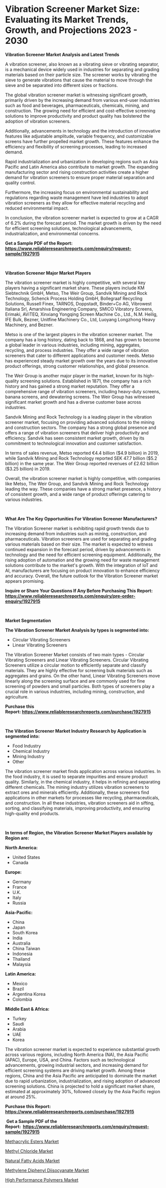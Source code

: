<p><h1>Vibration Screener Market Size: Evaluating its Market Trends, Growth, and Projections 2023 - 2030</h1></p><p><strong>Vibration Screener Market Analysis and Latest Trends</strong></p>
<p><p>A vibration screener, also known as a vibrating sieve or vibrating separator, is a mechanical device widely used in industries for separating and grading materials based on their particle size. The screener works by vibrating the sieve to generate vibrations that cause the material to move through the sieve and be separated into different sizes or fractions.</p><p>The global vibration screener market is witnessing significant growth, primarily driven by the increasing demand from various end-user industries such as food and beverages, pharmaceuticals, chemicals, mining, and construction. The growing need for efficient and cost-effective screening solutions to improve productivity and product quality has bolstered the adoption of vibration screeners.</p><p>Additionally, advancements in technology and the introduction of innovative features like adjustable amplitude, variable frequency, and customizable screens have further propelled market growth. These features enhance the efficiency and flexibility of screening processes, leading to increased demand.</p><p>Rapid industrialization and urbanization in developing regions such as Asia Pacific and Latin America also contribute to market growth. The expanding manufacturing sector and rising construction activities create a higher demand for vibration screeners to ensure proper material separation and quality control.</p><p>Furthermore, the increasing focus on environmental sustainability and regulations regarding waste management have led industries to adopt vibration screeners as they allow for effective material recycling and reduced environmental impact.</p><p>In conclusion, the vibration screener market is expected to grow at a CAGR of 6.2% during the forecast period. The market growth is driven by the need for efficient screening solutions, technological advancements, industrialization, and environmental concerns.</p></p>
<p><strong>Get a Sample PDF of the Report:&nbsp; <a href="https://www.reliableresearchreports.com/enquiry/request-sample/1927915">https://www.reliableresearchreports.com/enquiry/request-sample/1927915</a></strong></p>
<p>&nbsp;</p>
<p><strong>Vibration Screener Major Market Players</strong></p>
<p><p>The vibration screener market is highly competitive, with several key players having a significant market share. These players include KM Siebtechnik GmbH, Metso, The Weir Group, Sandvik Mining and Rock Technology, Schenck Process Holding GmbH, Bollegraaf Recycling Solutions, Russell Finex, TARNOS, Doppstadt, Binder+Co AG, Vibrowest Italiana Srl, Amarshiva Engineering Company, SMICO Vibratory Screens, Erimaki, AViTEQ, Xinxiang Yongqing Screen Machine Co., Ltd., N.M. Heilig, IFE Bulk, Bezner, Unitfine Machinery Co., Ltd, Luoyang Longzhong Heavy Machinery, and Bezner.</p><p>Metso is one of the largest players in the vibration screener market. The company has a long history, dating back to 1868, and has grown to become a global leader in various industries, including mining, aggregates, recycling, and process industries. They offer a wide range of vibration screeners that cater to different applications and customer needs. Metso has experienced steady market growth over the years due to its innovative product offerings, strong customer relationships, and global presence.</p><p>The Weir Group is another major player in the market, known for its high-quality screening solutions. Established in 1871, the company has a rich history and has gained a strong market reputation. They offer a comprehensive range of vibration screeners, including heavy-duty screens, banana screens, and dewatering screens. The Weir Group has witnessed significant market growth and has a diverse customer base across industries.</p><p>Sandvik Mining and Rock Technology is a leading player in the vibration screener market, focusing on providing advanced solutions to the mining and construction sectors. The company has a strong global presence and offers a range of vibration screeners that deliver high productivity and efficiency. Sandvik has seen consistent market growth, driven by its commitment to technological innovation and customer satisfaction.</p><p>In terms of sales revenue, Metso reported €4.4 billion ($4.9 billion) in 2019, while Sandvik Mining and Rock Technology reported SEK 47.7 billion ($5.2 billion) in the same year. The Weir Group reported revenues of £2.62 billion ($3.25 billion) in 2019.</p><p>Overall, the vibration screener market is highly competitive, with companies like Metso, The Weir Group, and Sandvik Mining and Rock Technology leading the way. These companies have a strong market presence, a history of consistent growth, and a wide range of product offerings catering to various industries.</p></p>
<p>&nbsp;</p>
<p><strong>What Are The Key Opportunities For Vibration Screener Manufacturers?</strong></p>
<p><p>The Vibration Screener market is exhibiting rapid growth trends due to increasing demand from industries such as mining, construction, and pharmaceuticals. Vibration screeners are used for separating and grading various materials based on their size. The market is expected to witness continued expansion in the forecast period, driven by advancements in technology and the need for efficient screening equipment. Additionally, the rising adoption of automation and the growing need for waste management solutions contribute to the market's growth. With the integration of IoT and AI, manufacturers are focusing on product innovation to enhance efficiency and accuracy. Overall, the future outlook for the Vibration Screener market appears promising.</p></p>
<p><strong>Inquire or Share Your Questions If Any Before Purchasing This Report: <a href="https://www.reliableresearchreports.com/enquiry/pre-order-enquiry/1927915">https://www.reliableresearchreports.com/enquiry/pre-order-enquiry/1927915</a></strong></p>
<p>&nbsp;</p>
<p><strong>Market Segmentation</strong></p>
<p><strong>The Vibration Screener Market Analysis by types is segmented into:</strong></p>
<p><ul><li>Circular Vibrating Screeners</li><li>Linear Vibrating Screeners</li></ul></p>
<p><p>The Vibration Screener Market consists of two main types - Circular Vibrating Screeners and Linear Vibrating Screeners. Circular Vibrating Screeners utilize a circular motion to efficiently separate and classify materials. They are highly effective for screening bulk materials such as aggregates and grains. On the other hand, Linear Vibrating Screeners move linearly along the screening surface and are commonly used for fine screening of powders and small particles. Both types of screeners play a crucial role in various industries, including mining, construction, and agriculture.</p></p>
<p><strong>Purchase this Report:&nbsp;<a href="https://www.reliableresearchreports.com/purchase/1927915">https://www.reliableresearchreports.com/purchase/1927915</a></strong></p>
<p>&nbsp;</p>
<p><strong>The Vibration Screener Market Industry Research by Application is segmented into:</strong></p>
<p><ul><li>Food Industry</li><li>Chemical Industry</li><li>Mining Industry</li><li>Other</li></ul></p>
<p><p>The vibration screener market finds application across various industries. In the food industry, it is used to separate impurities and ensure product quality. Similarly, in the chemical industry, it helps in refining and separating different chemicals. The mining industry utilizes vibration screeners to extract ores and minerals efficiently. Additionally, these screeners find applications in other markets for processes like recycling, pharmaceuticals, and construction. In all these industries, vibration screeners aid in sifting, sorting, and classifying materials, improving productivity, and ensuring high-quality end products.</p></p>
<p>&nbsp;</p>
<p><strong>In terms of Region, the Vibration Screener Market Players available by Region are:</strong></p>
<p>
    <p> <strong> North America: </strong>
        <ul>
            <li>United States</li>
            <li>Canada</li>
        </ul>
        </p> 
    <p> <strong> Europe: </strong>
        <ul>
            <li>Germany</li>
            <li>France</li>
            <li>U.K.</li>
            <li>Italy</li>
            <li>Russia</li>
        </ul>
        </p> 
    <p> <strong> Asia-Pacific: </strong>
        <ul>
            <li>China</li>
            <li>Japan</li>
            <li>South Korea</li>
            <li>India</li>
            <li>Australia</li>
            <li>China Taiwan</li>
            <li>Indonesia</li>
            <li>Thailand</li>
            <li>Malaysia</li>
        </ul>
        </p> 
    <p> <strong> Latin America: </strong>
        <ul>
            <li>Mexico</li>
            <li>Brazil</li>
            <li>Argentina Korea</li>
            <li>Colombia</li>
        </ul>
        </p> 
    <p> <strong> Middle East & Africa: </strong>
        <ul>
            <li>Turkey</li>
            <li>Saudi</li>
            <li>Arabia</li>
            <li>UAE</li>
            <li>Korea</li>
        </ul>
    </p>
    </p>
<p><p>The vibration screener market is expected to experience substantial growth across various regions, including North America (NA), the Asia Pacific (APAC), Europe, USA, and China. Factors such as technological advancements, growing industrial sectors, and increasing demand for efficient screening systems are driving market growth. Among these regions, China and the Asia Pacific are anticipated to dominate the market due to rapid urbanization, industrialization, and rising adoption of advanced screening solutions. China is projected to hold a significant market share, estimated at approximately 30%, followed closely by the Asia Pacific region at around 25%.</p></p>
<p><strong>Purchase this Report: <a href="https://www.reliableresearchreports.com/purchase/1927915">https://www.reliableresearchreports.com/purchase/1927915</a></strong></p>
<p>&nbsp;<strong>Get a Sample PDF of the Report:&nbsp;&nbsp;<a href="https://www.reliableresearchreports.com/enquiry/request-sample/1927915">https://www.reliableresearchreports.com/enquiry/request-sample/1927915</a></strong></p>
<p><strong></strong></p>
<p><p><a href="https://medium.com/@snehareportprime/methacrylic-esters-market-competitive-analysis-market-trends-and-forecast-to-2030-005675b2520a">Methacrylic Esters Market</a></p><p><a href="https://medium.com/@akshatreportprime/methyl-chloride-market-analysis-and-sze-forecasted-for-period-from-2023-to-2030-e3f605d010a2">Methyl Chloride Market</a></p><p><a href="https://medium.com/@krish.reportprime/natural-fatty-acids-market-insights-into-market-cagr-market-trends-and-growth-strategies-343a32831143">Natural Fatty Acids Market</a></p><p><a href="https://medium.com/@rahulv.reportprime/methylene-diphenyl-diisocyanate-market-the-key-to-successful-business-strategy-forecast-till-2030-33bc9a7989ec">Methylene Diphenyl Diisocyanate Market</a></p><p><a href="https://medium.com/@aashish.reportprime2/high-performance-polymers-market-share-evolution-and-market-growth-trends-2023-2030-493d1343c82d">High Performance Polymers Market</a></p></p>